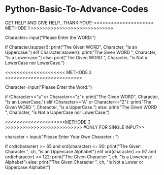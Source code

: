 # Python-Basic-To-Advance-Codes
GET HELP AND GIVE HELP...THANK YOU!!!
<<<<<<<<<<<<<<<<<<<<< METHODE 1 >>>>>>>>>>>>>>>>>>>>>>>>>>>>>

Character= input("Please Enter the WORD:")

if Character.isupper():
    print("The Given WORD", Character, "is an Uppercase.")
elif Character.islower():
    print("The Given WORD ", Character, "is a Lowercase.")
else:
    print("The Given WORD ", Character, "is Not a LowerCase nor LowerCase.")
    
 
 
 <<<<<<<<<<<<<<<<<<<<< METHODE 2 >>>>>>>>>>>>>>>>>>>>>>>>>>>

Character=input("Please Enter the Word:")

if (Character>="a" or Character<="z"):
          print("The Given WORD", Character, "is an LowerCase.")
elif (Character>="A" or Character<="Z"):
    print("The Given WORD ", Character, "is a UpperCase.")
else:
    print("The Given WORD ", Character, "is Not a UpperCase nor LowerCase.")
    
<<<<<<<<<<<<<<<<<<<<<METHODE 3 >>>>>>>>>>>>>>>>>>>>>>>>>>>
#ONLY FOR SINGLE INPUT>>

character = input("Please Enter Your Own Character : ")

if ord(character) >= 65 and ord(character) <= 90: 
    print("The Given Character ", ch, "is an Uppercase Alphabet") 
elif ord(character) >= 97 and ord(character) <= 122:
    print("The Given Character ", ch, "is a Lowercase Alphabet")
else:
    print("The Given Character ", ch, "is Not a Lower or Uppercase Alphabet")
